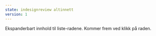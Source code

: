 ```yaml
---
state: indesignreview altinnett
version: 1
---
```

Ekspanderbart innhold til liste-radene. Kommer frem ved klikk på raden.
